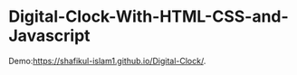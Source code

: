 # Digital-Clock-With-HTML-CSS-and-Javascript

Demo:https://shafikul-islam1.github.io/Digital-Clock/.
